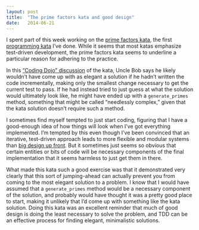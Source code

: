 ```yaml
---
layout: post
title:  "The prime factors kata and good design"
date:   2014-06-21
---
```



I spent part of this week working on the [prime factors kata][], the first [programming 
kata][] I’ve done. While it seems that most katas emphasize test-driven development, 
the prime factors kata seems to underline a particular reason for adhering to the practice.

In this [“Coding Dojo” discussion][] of the kata, Uncle Bob says he likely wouldn’t have 
come up with as elegant a solution if he hadn’t written the code incrementally, making 
only the smallest change necessary to get the current test to pass. If he had instead tried 
to just guess at what the solution would ultimately look like, he might have ended up with 
a `generate_primes` method, something that might be called “needlessly complex,” given that 
the kata solution doesn’t require such a method.

I sometimes find myself tempted to just start coding, figuring that I have a good-enough idea 
of how things will look when I’ve got everything implemented. I’m tempted by this even though 
I’ve been convinced that an iterative, test-driven approach leads to more flexible and modular 
systems than [big design up front][]. But it sometimes just seems so obvious that certain entities 
or bits of code will be necessary components of the final implementation that it seems 
harmless to just get them in there.

What made this kata such a good exercise was that it demonstrated very clearly that this sort of 
jumping-ahead can actually prevent you from coming to the most elegant solution to a problem. I 
know that I would have assumed that a `generate_primes` method would be a necessary component of 
the solution, and probably would have thought it was a pretty good place to start, making it 
unlikely that I’d come up with something like the kata solution. Doing this kata was an excellent 
reminder that much of good design is doing the least necessary to solve the problem, and TDD can 
be an effective process for finding elegant, minimalistic solutions.

[prime factors kata]: http://butunclebob.com/ArticleS.UncleBob.ThePrimeFactorsKata
[programming kata]: http://en.wikipedia.org/wiki/Kata_(programming)
[“Coding Dojo” discussion]: http://vimeo.com/2499161
[big design up front]: http://en.wikipedia.org/wiki/Big_Design_Up_Front
